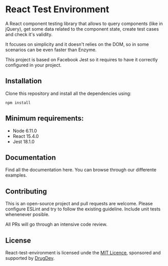 # React Test Environment

A React component testing library that allows to query components (like in jQuery), get some data related to the component state, create test cases and check it's validity.

It focuses on simplicity and it doesn't relies on the DOM, so in some scenarios can be even faster than Enzyme.

This project is based on Facebook Jest so it requires to have it correctly configured in your project.

## Installation

Clone this repository and install all the dependencies using:

```
npm install
```

## Minimum requirements:

* Node 6.11.0
* React 15.4.0
* Jest 18.1.0

## Documentation

Find all the documentation here. You can browse through our differente examples.

## Contributing

This is an open-source project and pull requests are welcome. Please configure ESLint and try to follow the existing guideline. Include unit tests whenenever posible.

All PRs will go through an intensive code review.

## License

React-test-environment is licensed unde the [MIT Licence](https://github.com/marmelab/admin-on-rest/blob/master/LICENSE.md), sponsored and supported by [DrugDev](https://drugdev.com).
